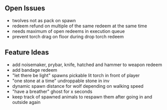 ## Open Issues

- twolves not as pack on spawn
- redeem refund on multiple of the same redeem at the same time
- needs maximum of open redeems in execution queue
- prevent torch drag on floor during drop torch redeem

## Feature Ideas

- add noisemaker, prybar, knife, hatched and hammer to weapon redeem
- add bandage redeem
- "let there be light" spawns pickable lit torch in front of player
- "one stone at a time" undroppable stone in inv
- dynamic spawn distance for wolf depending on walking speed
- "have a breather" ghost for x seconds
- keep track of spawned animals to respawn them after going in and outside again